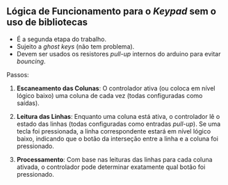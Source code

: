 ## Lógica de Funcionamento para o _Keypad_ sem o uso de bibliotecas

<div class="conteudo small">

- É a segunda etapa do trabalho.
- Sujeito a _ghost keys_ (não tem problema).
- Devem ser usados os resistores _pull-up_ internos do arduino para evitar _bouncing_.

Passos:

1. **Escaneamento das Colunas**: O controlador ativa (ou coloca em nível lógico baixo) uma coluna de cada vez (todas configuradas como saídas).

2. **Leitura das Linhas**:  Enquanto uma coluna está ativa, o controlador lê o estado das linhas (todas configuradas como entradas _pull-up_). Se uma tecla foi pressionada, a linha correspondente estará em nível lógico baixo, indicando que o botão da interseção entre a linha e a coluna foi pressionado.

3. **Processamento**: Com base nas leituras das linhas para cada coluna ativada, o controlador pode determinar exatamente qual botão foi pressionado.

</div>
